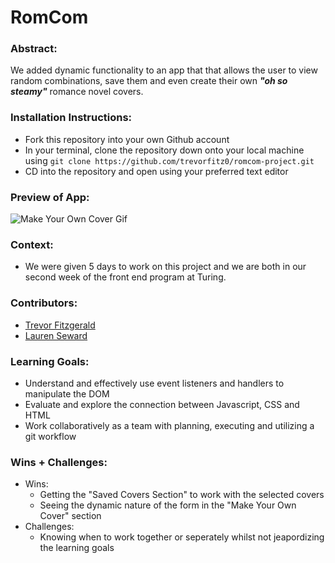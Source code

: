 
# RomCom  

### Abstract:
We added dynamic functionality to an app that that allows the user to view random combinations, save them and even create their own ***"oh so steamy"*** romance novel covers. 

### Installation Instructions:
- Fork this repository into your own Github account
- In your terminal, clone the repository down onto your local machine using `git clone https://github.com/trevorfitz0/romcom-project.git`
- CD into the repository and open using your preferred text editor

### Preview of App:
![Make Your Own Cover Gif](https://user-images.githubusercontent.com/114787710/206830395-ce534df1-7610-479b-8e85-3374f90ee0b6.gif)

### Context:
- We were given 5 days to work on this project and we are both in our second week of the front end program at Turing. 

### Contributors:
- [Trevor Fitzgerald](https://github.com/trevorfitz0) 
- [Lauren Seward](https://github.com/LSeward0421)

### Learning Goals:
- Understand and effectively use event listeners and handlers to manipulate the DOM
- Evaluate and explore the connection between Javascript, CSS and HTML
- Work collaboratively as a team with planning, executing and utilizing a git workflow

### Wins + Challenges:
- Wins:
    - Getting the "Saved Covers Section" to work with the selected covers
    - Seeing the dynamic nature of the form in the "Make Your Own Cover" section
- Challenges:
    - Knowing when to work together or seperately whilst not jeapordizing the learning goals
    
